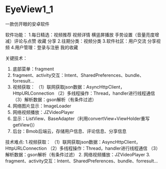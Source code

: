 # EyeView1_1
一款仿开眼的安卓软件

软件功能：
 1.每日精选：视频推荐 视频详情 横竖屏播放 手势设置（音量亮度增减）评论与点赞 收藏 分享
 2.往期分类：视频分类 
 3.软件社区：用户交流  分享视频
 4.用户管理：登录与注册 我的收藏 
 
关键技术：
 1. 底部菜单：fragment
 2. fragment、activity交互：Intent、SharedPreferences、bundle、forresult...
 3. 视频获取：
（1）联网获取json数据：AsyncHttpClient，HttpURLConnection
（2）多线程操作：Thread，handler进行线程通信
（3）解析数据：gson解析（有条件过滤）
 4. 网络图片显示：ImageLoader
 5. 网络视频播放：JZVideoPlayer
 6. 显示：ListView、BaseAdapter（利用convertView+ViewHolder重写getView()）
 7. 后台：Bmob后端云，存储用户信息、评论信息、分享信息
 
技术难点:
1.视频获取：
（1）联网获取json数据：AsyncHttpClient，HttpURLConnection
（2）多线程操作：Thread，handler进行线程通信
（3）解析数据：gson解析（有条件过滤）
2. 网络视频播放：JZVideoPlayer
3. fragment、activity交互：Intent、SharedPreferences、bundle、forresult...
